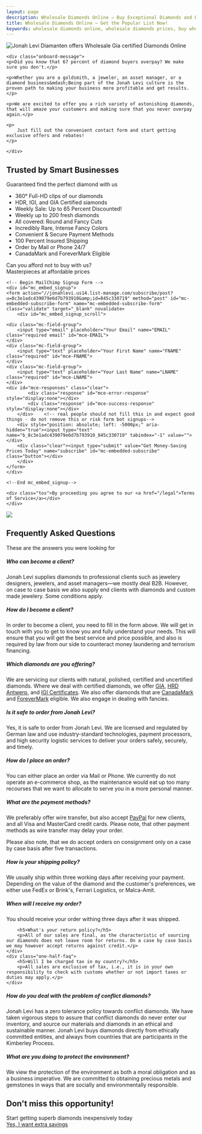 ```yaml
---
layout: page
description: Wholesale Diamonds Online ⇒ Buy Exceptional Diamonds and Exceptional Prices @ Jonah Levi Diamonds of Germany. B2B and B2C. Inquire NOW!
title: Wholesale Diamonds Online — Get the Popular List Now!
keywords: wholesale diamonds online, wholesale diamonds prices, buy wholesale diamonds, buy wholesale diamonds online
---
```


<section class="story-background cf">
<img title="Wholesale Diamonds Online with Low Buy Prices" alt="Jonah Levi Diamanten offers Wholesale Gia certified Diamonds Online" src="{{ site.baseurl }}assets/images/about-top.jpg">

<div class="story cf">
	

	<div class="onboard-message">
	<p>Did you know that 67 percent of diamond buyers overpay? We make sure you don't.</p>

	<p>Whether you are a goldsmith, a jeweler, an asset manager, or a diamond business&mdash;Being part of the Jonah Levi culture is the proven path to making your business more profitable and get results.</p>

	<p>We are excited to offer you a rich variety of astonishing diamonds, that will amaze your customers and making sure that you never overpay again.</p>

	<p>
		Just fill out the convenient contact form and start getting exclusive offers and rebates!
	</p>

	</div>

<div class="cf" id="cta">

<div class="center">
	<h2>Trusted by Smart Businesses</h2>
<div class="sub-head">Guaranteed find the perfect diamond with us</div>
</div>

<div class="one-half first">
	<ul class="benefits">
	<li><span class="icon-ok-circled green"></span> <span class="highlight">360° Full-HD clips</span> of our diamonds</li>
	<li><span class="icon-ok-circled green"></span> HDR, IGI, and <span class="highlight">GIA Certified</span> siamonds</li>
	<li><span class="icon-ok-circled green"></span> Weekly Sale: Up to <span class="highlight">65 Percent Discounted</span>!</li>
	<li><span class="icon-ok-circled green"></span> Weekly up to <span class="highlight">200 fresh</span> diamonds</li>
	<li><span class="icon-ok-circled green"></span> All covered: <span class="highlight">Round and Fancy Cuts</span></li>
	<li><span class="icon-ok-circled green"></span> Incredibly Rare, <span class="highlight">Intense Fancy</span> Colors</li>
	<li><span class="icon-ok-circled green"></span> <span class="highlight">Convenient &amp; Secure</span> Payment Methods</li>
	<li><span class="icon-ok-circled green"></span> <span class="highlight">100 Percent</span> Insured Shipping</li>
	<li><span class="icon-ok-circled green"></span> Order by Mail or Phone <span class="highlight">24/7</span></li>
	<li><span class="icon-ok-circled green"></span> <span class="highlight">CanadaMark</span> and <span class="highlight">ForeverMark</span> Eligible </li>
	</ul>
	</div>

<div class="one-half">
	<div class="signup center">
	<p>Can you afford not to buy with us? <br> <span class="sub">Masterpieces at affordable prices</span></p>

	<!-- Begin MailChimp Signup Form -->
	<div id="mc_embed_signup">
	<form action="//jonahlevi.us14.list-manage.com/subscribe/post?u=8c3e1adc439079e6d7b793910&amp;id=845c330719" method="post" id="mc-embedded-subscribe-form" name="mc-embedded-subscribe-form" class="validate" target="_blank" novalidate>
	    <div id="mc_embed_signup_scroll">
		
	<div class="mc-field-group">
		<input type="email" placeholder="Your Email" name="EMAIL" class="required email" id="mce-EMAIL">
	</div>
	<div class="mc-field-group">
		<input type="text" placeholder="Your First Name" name="FNAME" class="required" id="mce-FNAME">
	</div>
	<div class="mc-field-group">
		<input type="text" placeholder="Your Last Name" name="LNAME" class="required" id="mce-LNAME">
	</div>
	<div id="mce-responses" class="clear">
			<div class="response" id="mce-error-response" style="display:none"></div>
			<div class="response" id="mce-success-response" style="display:none"></div>
		</div>    <!-- real people should not fill this in and expect good things - do not remove this or risk form bot signups-->
	    <div style="position: absolute; left: -5000px;" aria-hidden="true"><input type="text" name="b_8c3e1adc439079e6d7b793910_845c330719" tabindex="-1" value=""></div>
	    <div class="clear"><input type="submit" value="Get Money-Saving Prices Today" name="subscribe" id="mc-embedded-subscribe" class="button"></div>
	    </div>
	</form>
	</div>

	<!--End mc_embed_signup-->

	<div class="tos">By proceeding you agree to our <a href="/legal">Terms of Service</a></div>
	</div>

</div>


</div>

</div>
</section>

<div class="partner full-margin">
	<div class="partner-list cf">
		<div class="center"><img src="{{ site.baseurl }}assets/images/partners.png"></div>
	</div>
</div>

<div class="dummy"></div>

<section class="story white-bg">
	<div class="center">
	<h2>Frequently Asked Questions</h2>
<div class="sub-head">These are the answers you were looking for</div>
</div>

<div class="row cf">
	<div class="one-half-faq first">
		<h5>Who can become a client?</h5>
		<p>Jonah Levi supplies diamonds to professional clients such as jewelery designers, jewelers, and asset managers&mdash;we mostly deal B2B. However, on case to case basis we also supply end clients with diamonds and custom made jewelery. Some conditions apply.</p>
	</div> 
	<div class="one-half-faq">
		<h5>How do I become a client?</h5>
		<p>In order to become a client, you need to fill in the form above. We will get in touch with you to get to know you and fully understand your needs. This will ensure that you will get the best service and price possible, and also is required by law from our side to counteract money laundering and terrorism financing.</p>
	</div> 
</div>

<div class="row cf">
	<div class="one-half-faq first">
		<h5>Which diamonds are you offering?</h5>
		<p>We are servicing our clients with natural, polished, certified and uncertified diamonds. Where we deal with certified diamonds, we offer <a href="http://www.gia.edu/" target="_blank">GIA</a>, <a href="http://www.hrdantwerp.com/en/home" target="_blank">HRD Antwerp</a>, and <a href="http://www.igiworldwide.com/" target="_blank">IGI Certificates</a>. We also offer diamonds that are <a href="http://www.canadamark.com/" target="_blank">CanadaMark</a> and <a href="https://www.forevermark.com/">ForeverMark</a> eligible. We also engage in dealing with fancies.</p>
	</div> 
	<div class="one-half-faq">
		<h5>Is it safe to order from Jonah Levi?</h5>
		<p>Yes, it is safe to order from Jonah Levi. We are licensed and regulated by German law and use industry-standard technologies, payment processors, and high security logistic services to deliver your orders safely, securely, and timely.</p>
	</div> 
</div>

<div class="row cf">
	<div class="one-half-faq first">
		<h5>How do I place an order?</h5>
		<p>You can either place an order via Mail or Phone. We currently do not operate an e-commerce shop, as the maintenance would eat up too many recourses that we want to allocate to serve you in a more personal manner.</p>
	</div> 
	<div class="one-half-faq">
		<h5>What are the payment methods?</h5>
		<p>We preferably offer wire transfer, but also accept <a href="https://www.paypal.com" target="_blank">PayPal</a> for new clients, and all Visa and MasterCard credit cards. Please note, that other payment methods as wire transfer may delay your order.</p>
		<p>Please also note, that we do accept orders on consignment only on a case by case basis after five transactions.</p>
	</div> 
</div>

<div class="row cf">
	<div class="one-half-faq first">
		<h5>How is your shipping policy?</h5>
		<p>We usually ship within three working days after receiving your payment. Depending on the value of the diamond and the customer's preferences, we either use FedEx or Brink's, Ferrari Logistics, or Malca-Amit.</p>
	</div> 
	<div class="one-half-faq">
		<h5>When will I receive my order?</h5>
		<p>You should receive your order withing three days after it was shipped.</p>
	</div> 
</div>

<div class="row cf">
	<div class="one-half-faq first">
		
		<h5>What's your return policy?</h5>
		<p>All of our sales are final, as the characteristic of sourcing our diamonds does not leave room for returns. On a case by case basis we may however accept returns against credit.</p>
	</div> 
	<div class="one-half-faq">
		<h5>Will I be charged tax in my country?</h5>
		<p>All sales are exclusive of tax, i.e., it is in your own responsibility to check with customs whether or not import taxes or duties may apply.</p>
	</div> 
</div>

<div class="row cf">
	<div class="one-half-faq first">
		<h5>How do you deal with the problem of conflict diamonds?</h5>
		<p>Jonah Levi has a zero tolerance policy towards conflict diamonds. We have taken vigorous steps to assure that conflict diamonds do never enter our inventory, and source our materials and diamonds in an ethical and sustainable manner. Jonah Levi buys diamonds directly from ethically committed entities, and always from countries that are participants in the Kimberley Process.</p>
	</div> 
	<div class="one-half-faq">
		<h5>What are you doing to protect the environment?</h5>
		<p>We view the protection of the environment as both a moral obligation and as a business imperative. We are committed to obtaining precious metals and gemstones in ways that are socially and environmentally responsible. </p>
	</div> 
</div>

<div class="cta full-margin">
	<div class="center">
	<h2 class="cta-head">Don't miss this opportunity!</h2>
	<div class="sub-head">Start getting superb diamonds inexpensively today</div>
<a class="cta-btn to-cta" href="#">Yes, I want extra savings</a>
</div>
</div>
<div class="dummy-big"></div>
</section>